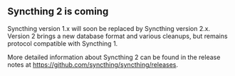 ## Syncthing 2 is coming

Syncthing version 1.x will soon be replaced by Syncthing version 2.x.
Version 2 brings a new database format and various cleanups, but remains
protocol compatible with Syncthing 1.

More detailed information about Syncthing 2 can be found in the release
notes at https://github.com/syncthing/syncthing/releases.
